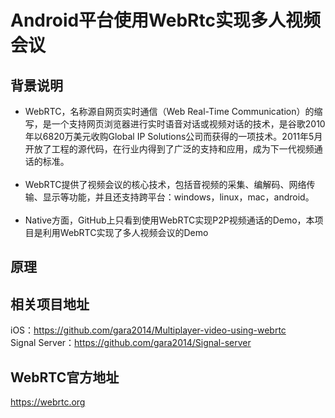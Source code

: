# Android平台使用WebRtc实现多人视频会议
## 背景说明
* WebRTC，名称源自网页实时通信（Web Real-Time Communication）的缩写，是一个支持网页浏览器进行实时语音对话或视频对话的技术，是谷歌2010年以6820万美元收购Global IP Solutions公司而获得的一项技术。2011年5月开放了工程的源代码，在行业内得到了广泛的支持和应用，成为下一代视频通话的标准。<br><br>
* WebRTC提供了视频会议的核心技术，包括音视频的采集、编解码、网络传输、显示等功能，并且还支持跨平台：windows，linux，mac，android。<br><br>
* Native方面，GitHub上只看到使用WebRTC实现P2P视频通话的Demo，本项目是利用WebRTC实现了多人视频会议的Demo<br>

## 原理

## 相关项目地址
iOS：https://github.com/gara2014/Multiplayer-video-using-webrtc<br>
Signal Server：https://github.com/gara2014/Signal-server

## WebRTC官方地址
https://webrtc.org
